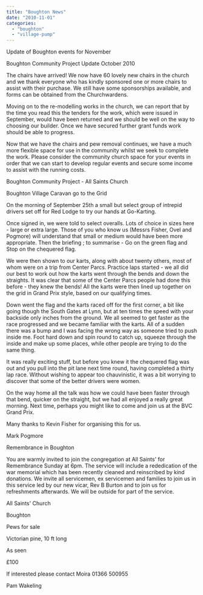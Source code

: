 ```yaml
---
title: "Boughton News"
date: "2010-11-01"
categories: 
  - "boughton"
  - "village-pump"
---
```


Update of Boughton events for November

Boughton Community Project Update October 2010

The chairs have arrived! We now have 60 lovely new chairs in the church and we thank everyone who has kindly sponsored one or more chairs to assist with their purchase. We still have some sponsorships available, and forms can be obtained from the Churchwardens.

Moving on to the re-modelling works in the church, we can report that by the time you read this the tenders for the work, which were issued in September, would have been returned and we should be well on the way to choosing our builder. Once we have secured further grant funds work should be able to progress.

Now that we have the chairs and pew removal continues, we have a much more flexible space for use in the community whilst we seek to complete the work. Please consider the community church space for your events in order that we can start to develop regular events and secure some income to assist with the running costs.

Boughton Community Project - All Saints Church

Boughton Village Caravan go to the Grid

On the morning of September 25th a small but select group of intrepid drivers set off for Red Lodge to try our hands at Go-Karting.

Once signed in, we were told to select overalls. Lots of choice in sizes here - large or extra large. Those of you who know us (Messrs Fisher, Ovel and Pogmore) will understand that small or medium would have been more appropriate. Then the briefing ; to summarise - Go on the green flag and Stop on the chequered flag.

We were then shown to our karts, along with about twenty others, most of whom were on a trip from Center Parcs. Practice laps started - we all did our best to work out how the karts went through the bends and down the straights. It was clear that some of the Center Parcs people had done this before - they knew the bends! All the karts were then lined up together on the grid in Grand Prix style, based on our qualifying times.

Down went the flag and the karts raced off for the first corner, a bit like going though the South Gates at Lynn, but at ten times the speed with your backside only inches from the ground. We all seemed to get faster as the race progressed and we became familiar with the karts. All of a sudden there was a bump and I was facing the wrong way as someone tried to push inside me. Foot hard down and spin round to catch up, squeeze through the inside and make up some places, while other people are trying to do the same thing.

It was really exciting stuff, but before you knew it the chequered flag was out and you pull into the pit lane next time round, having completed a thirty lap race. Without wishing to appear too chauvinistic, it was a bit worrying to discover that some of the better drivers were women.

On the way home all the talk was how we could have been faster through that bend, quicker on the straight, but we had all enjoyed a really great morning. Next time, perhaps you might like to come and join us at the BVC Grand Prix.

Many thanks to Kevin Fisher for organising this for us.

Mark Pogmore

Remembrance in Boughton

You are warmly invited to join the congregation at All Saints' for Remembrance Sunday at 6pm. The service will include a rededication of the war memorial which has been recently cleaned and reinscribed by kind donations. We invite all servicemen, ex servicemen and families to join us in this service led by our new vicar, Rev B Burton and to join us for refreshments afterwards. We will be outside for part of the service.

All Saints' Church

Boughton

Pews for sale

Victorian pine, 10 ft long

As seen

£100

If interested please contact Moira 01366 500955

Pam Wakeling
